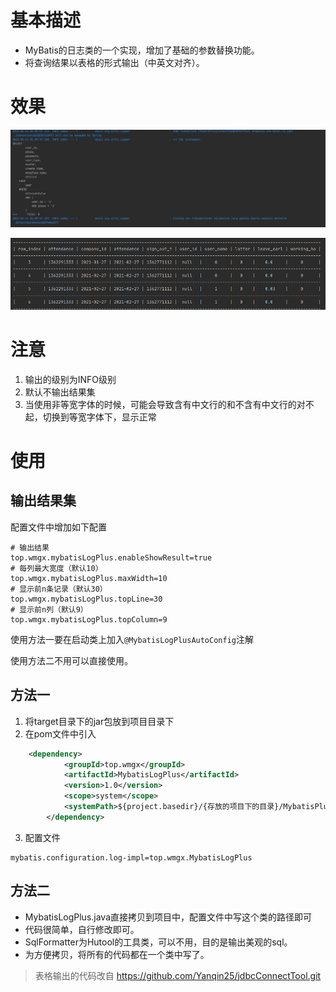 # 基本描述
- MyBatis的日志类的一个实现，增加了基础的参数替换功能。
- 将查询结果以表格的形式输出（中英文对齐）。

# 效果
![效果展示](images/show.jpg)


![效果展示](images/show1.png)

# 注意

1. 输出的级别为INFO级别
2. 默认不输出结果集
3. 当使用非等宽字体的时候，可能会导致含有中文行的和不含有中文行的对不起，切换到等宽字体下，显示正常

# 使用

## 输出结果集

配置文件中增加如下配置

~~~properties
# 输出结果
top.wmgx.mybatisLogPlus.enableShowResult=true
# 每列最大宽度（默认10）
top.wmgx.mybatisLogPlus.maxWidth=10
# 显示前n条记录（默认30）
top.wmgx.mybatisLogPlus.topLine=30
# 显示前n列（默认9）
top.wmgx.mybatisLogPlus.topColumn=9
~~~

使用方法一要在启动类上加入`@MybatisLogPlusAutoConfig`注解

使用方法二不用可以直接使用。

## 方法一

1. 将target目录下的jar包放到项目目录下
2. 在pom文件中引入
~~~xml
    <dependency>
            <groupId>top.wmgx</groupId>
            <artifactId>MybatisLogPlus</artifactId>
            <version>1.0</version>
            <scope>system</scope>
            <systemPath>${project.basedir}/{存放的项目下的目录}/MybatisPlusLogPlus-1.3.jar</systemPath>
        </dependency>
~~~
3. 配置文件
~~~properties
mybatis.configuration.log-impl=top.wmgx.MybatisLogPlus
~~~
## 方法二

- MybatisLogPlus.java直接拷贝到项目中，配置文件中写这个类的路径即可
- 代码很简单，自行修改即可。
- SqlFormatter为Hutool的工具类，可以不用，目的是输出美观的sql。
- 为方便拷贝，将所有的代码都在一个类中写了。



> 表格输出的代码改自 https://github.com/Yanqin25/jdbcConnectTool.git